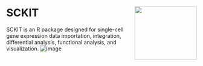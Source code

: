 # SCKIT <img src="https://github.com/rstatistics/SCKIT/blob/main/inst/figures/SCKIT_logo.png" align="right" height=142 width=164/>

SCKIT is an R package designed for single-cell gene expression data importation, integration, differential analysis, functional analysis, and visualization. ![image](https://user-images.githubusercontent.com/2322556/132659520-8e8f1dc3-9d47-4550-97b6-3399a6327cca.png)



